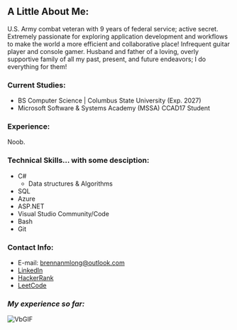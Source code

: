 ## A Little About Me:

U.S. Army combat veteran with 9 years of federal service; active secret. Extremely passionate for exploring application development and workflows to make the world a more efficient and collaborative place! Infrequent guitar player and console gamer. Husband and father of a loving, overly supportive family of all my past, present, and future endeavors; I do everything for them!

### **Current Studies**: 
- BS Computer Science | Columbus State University (Exp. 2027)
- Microsoft Software & Systems Academy (MSSA) CCAD17 Student

### **Experience**: 

Noob. 

### **Technical Skills... with some desciption**:

- C#
  - Data structures & Algorithms
- SQL
- Azure
- ASP.NET
- Visual Studio Community/Code
- Bash
- Git

### **Contact Info**:
- E-mail: brennanmlong@outlook.com
- [LinkedIn](https://www.linkedin.com/in/brennan-m-long)
- [HackerRank](https://www.hackerrank.com/profile/brennanmlong)
- [LeetCode](https://leetcode.com/u/brennanmlong/)

### *My experience so far:*

![VbGIF](https://github.com/user-attachments/assets/794a8345-ff51-424b-896d-0dced65e7c61)

